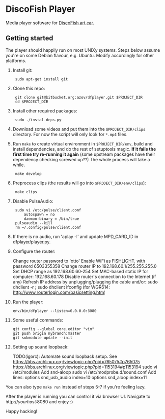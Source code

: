 DiscoFish Player
================

Media player software for [DiscoFish art car](http://www.discofish.org/).


Getting started
---------------

The player should happily run on most UNIXy systems. Steps below assume
you're on some Debian flavour, e.g. Ubuntu. Modify accordingly for other 
platforms.

1. Install git:

        sudo apt-get install git

2. Clone this repo:

        git clone git@bitbucket.org:azov/dfplayer.git $PROJECT_DIR
        cd $PROJECT_DIR

3. Install other required packages:

        sudo ./instal-deps.py

4. Download some videos and put them into the `$PROJECT_DIR/clips` directory. 
For now the script will only look for `*.mp4` files.

5. Run `make` to create virtual environment in `$PROJECT_DIR/env`, 
build and install dependencies, and do the rest of setuptools magic. **If it fails 
the first time try re-running it again** (some upstream packages have their 
dependency checking screwed up??) The whole process will take a while.

        make develop

6. Preprocess clips (the results will go into `$PROJECT_DIR/env/clips`):

        make clips

7. Disable PulseAudio:

        sudo vi /etc/pulse/client.conf
            autospawn = no
            daemon-binary = /bin/true
        pulseaudio --kill
        rm ~/.config/pulse/client.conf

8. If there is no audio, run 'aplay -l' and update
   MPD_CARD_ID in dfplayer/player.py.

9. Configure the router:

    Change router password to 'otto'
    Enable WiFi as FISHLIGHT, with password 6503355358
    Change router IP to 192.168.60.1/255.255.255.0
    Set DHCP range as 192.168.60.60-254
    Set MAC-based static IP for computer: 192.168.60.178
    Disable router's connection to the Internet (if any)
    Refresh IP address by unplugging/plugging the cable and/or:
        sudo dhclient -r ; sudo dhclient
        ifconfig
    (for WGR614: http://www.routerlogin.com/basicsetting.htm)

10. Run the player:

        env/bin/dfplayer --listen=0.0.0.0:8080

11. Some useful commands:

        git config --global core.editor "vim"
        git push origin mybranch:master
        git submodule update --init

12. Setting up sound loopback:

	TODO(igorc): Automate sound loopback setup.
	See https://bbs.archlinux.org/viewtopic.php?pid=765075#p765075
	    https://bbs.archlinux.org/viewtopic.php?pid=1153194#p1153194
	sudo vi /etc/modules
	  Add snd-aloop
	sudo vi /etc/modprobe.d/sound.conf
	  Add lines:
	    options snd_usb_audio index=10
	    options snd_aloop index=11
	

You can also type `make run` instead of steps 5-7 if you're feeling lazy.

After the player is running you can control it via browser UI. Navigate to 
http://*yourhost*:8080 and enjoy :)

Happy hacking!
